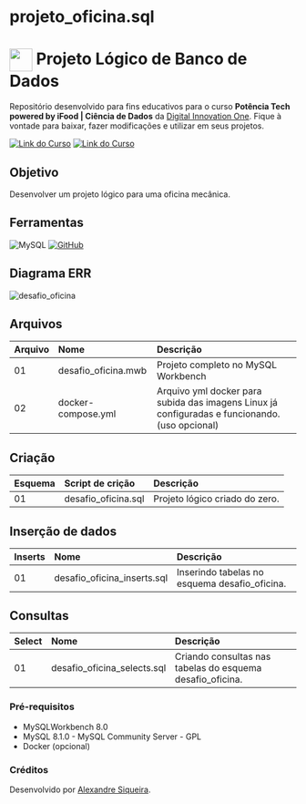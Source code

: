 # projeto_oficina.sql


<h1>
    <a href="https://www.dio.me/">
     <img align="center" width="40px" src="https://hermes.digitalinnovation.one/assets/diome/logo-minimized.png"></a>
    <span> Projeto Lógico de Banco de Dados</span>
</h1>

Repositório desenvolvido para fins educativos para o curso **Potência Tech powered by iFood | Ciência de Dados** da [Digital Innovation One](https://www.dio.me/). Fique à vontade para baixar, fazer modificações e utilizar em seus projetos.

[![Link do Curso](https://img.shields.io/badge/▶-000?style=for-the-badge&logo=movie&logoColor=E94D5F)](https://web.dio.me/track/potencia-tech-powered-ifood-ciencias-de-dados-com-python) 
[![Link do Curso](https://img.shields.io/badge/Acesse%20o%20Curso%20na%20Plataforma-E94D5F?style=for-the-badge)](https://web.dio.me/track/potencia-tech-powered-ifood-ciencias-de-dados-com-python) 

## Objetivo
Desenvolver um projeto lógico para uma oficina mecânica.

## Ferramentas
![MySQL](https://img.shields.io/badge/mysql-%2300f.svg?style=for-the-badge&logo=mysql&logoColor=white)
[![GitHub](https://img.shields.io/badge/GitHub-000?style=for-the-badge&logo=github&logoColor=30A3DC)](https://docs.github.com/)
<br>

## Diagrama ERR
![desafio_oficina](https://github.com/siqale/projeto_oficina/assets/8174795/e6391402-3ab9-4179-9650-dc0b4481f166)

## Arquivos
<table>
  <thead>
    <tr align="left">
      <th>Arquivo</th>
      <th>Nome</th>
      <th>Descrição</th>
    </tr>
  </thead>
  <tbody align="left">
    <tr>
      <td>01</td>
      <td>desafio_oficina.mwb</td>
      <td>
        Projeto completo no MySQL Workbench
      </td>
    </tr>
    <tr>
      <td>02</td>
      <td>docker-compose.yml</td>
      <td>
        Arquivo yml docker para subida das imagens Linux já configuradas e funcionando. (uso opcional)
      </td>
    </tr>
  </tbody>
  <tfoot></tfoot>
</table>

## Criação 
<table>
  <thead>
    <tr align="left">
      <th>Esquema</th>
      <th>Script de crição</th>
      <th>Descrição</th>
    </tr>
  </thead>
  <tbody align="left">
    <tr>
      <td>01</td>
      <td>desafio_oficina.sql</td>
      <td>
        Projeto lógico criado do zero.
      </td>
    </tr>
  </tbody>
  <tfoot></tfoot>
</table>

## Inserção de dados
<table>
  <thead>
    <tr align="left">
      <th>Inserts</th>
      <th>Nome</th>
      <th>Descrição</th>
    </tr>
  </thead>
  <tbody align="left">
    <tr>
      <td>01</td>
      <td>desafio_oficina_inserts.sql</td>
      <td>
        Inserindo tabelas no esquema desafio_oficina.
      </td>
    </tr>
    <tr></tr>
  </tbody>
  <tfoot></tfoot>
</table>

## Consultas
<table>
  <thead>
    <tr align="left">
      <th>Select</th>
      <th>Nome</th>
      <th>Descrição</th>
    </tr>
  </thead>
  <tbody align="left">
    <tr>
      <td>01</td>
      <td>desafio_oficina_selects.sql</td>
      <td>
        Criando consultas nas tabelas do esquema desafio_oficina.
      </td>
    </tr>
  </tbody>
  <tfoot></tfoot>
</table>

### Pré-requisitos
<ul>
  <li>MySQLWorkbench 8.0</li>
  <li>MySQL 8.1.0 - MySQL Community Server - GPL</li>
  <li>Docker (opcional)</li>
</ul>

### Créditos
<div>Desenvolvido por <a href="https://github.com/siqale">Alexandre Siqueira</a>.</div>


